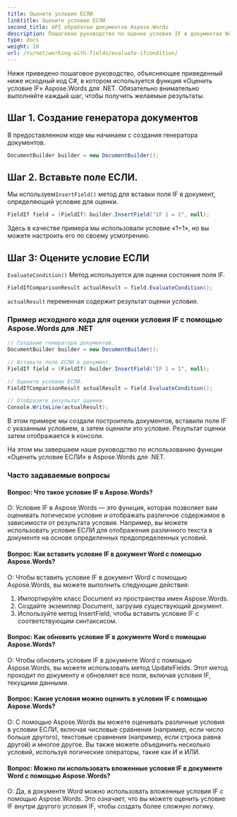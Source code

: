 ```yaml
---
title: Оцените условие ЕСЛИ
linktitle: Оцените условие ЕСЛИ
second_title: API обработки документов Aspose.Words
description: Пошаговое руководство по оценке условия IF в документах Word с помощью Aspose.Words для .NET.
type: docs
weight: 10
url: /ru/net/working-with-fields/evaluate-ifcondition/
---
```


Ниже приведено пошаговое руководство, объясняющее приведенный ниже исходный код C#, в котором используется функция «Оценить условие IF» Aspose.Words для .NET. Обязательно внимательно выполняйте каждый шаг, чтобы получить желаемые результаты.

## Шаг 1. Создание генератора документов

В предоставленном коде мы начинаем с создания генератора документов.

```csharp
DocumentBuilder builder = new DocumentBuilder();
```

## Шаг 2. Вставьте поле ЕСЛИ.

 Мы используем`InsertField()` метод для вставки поля IF в документ, определяющий условие для оценки.

```csharp
FieldIf field = (FieldIf) builder.InsertField("IF 1 = 1", null);
```

Здесь в качестве примера мы использовали условие «1=1», но вы можете настроить его по своему усмотрению.

## Шаг 3: Оцените условие ЕСЛИ

`EvaluateCondition()` Метод используется для оценки состояния поля IF.

```csharp
FieldIfComparisonResult actualResult = field.EvaluateCondition();
```

`actualResult` переменная содержит результат оценки условия.

### Пример исходного кода для оценки условия IF с помощью Aspose.Words для .NET

```csharp
// Создание генератора документов.
DocumentBuilder builder = new DocumentBuilder();

// Вставьте поле ЕСЛИ в документ.
FieldIf field = (FieldIf) builder.InsertField("IF 1 = 1", null);

// Оцените условие ЕСЛИ.
FieldIfComparisonResult actualResult = field.EvaluateCondition();

// Отобразите результат оценки.
Console.WriteLine(actualResult);
```

В этом примере мы создали построитель документов, вставили поле IF с указанным условием, а затем оценили это условие. Результат оценки затем отображается в консоли.

На этом мы завершаем наше руководство по использованию функции «Оценить условие ЕСЛИ» в Aspose.Words для .NET.

### Часто задаваемые вопросы

#### Вопрос: Что такое условие IF в Aspose.Words?

О: Условие IF в Aspose.Words — это функция, которая позволяет вам оценивать логическое условие и отображать различное содержимое в зависимости от результата условия. Например, вы можете использовать условие ЕСЛИ для отображения различного текста в документе на основе определенных предопределенных условий.

#### Вопрос: Как вставить условие IF в документ Word с помощью Aspose.Words?

О: Чтобы вставить условие IF в документ Word с помощью Aspose.Words, вы можете выполнить следующие действия:

1. Импортируйте класс Document из пространства имен Aspose.Words.
2. Создайте экземпляр Document, загрузив существующий документ.
3. Используйте метод InsertField, чтобы вставить условие IF с соответствующим синтаксисом.


#### Вопрос: Как обновить условие IF в документе Word с помощью Aspose.Words?

О: Чтобы обновить условие IF в документе Word с помощью Aspose.Words, вы можете использовать метод UpdateFields. Этот метод проходит по документу и обновляет все поля, включая условия IF, текущими данными.

#### Вопрос: Какие условия можно оценить в условии IF с помощью Aspose.Words?

О: С помощью Aspose.Words вы можете оценивать различные условия в условии ЕСЛИ, включая числовые сравнения (например, если число больше другого), текстовые сравнения (например, если строка равна другой) и многое другое. Вы также можете объединить несколько условий, используя логические операторы, такие как И и ИЛИ.

#### Вопрос: Можно ли использовать вложенные условия IF в документе Word с помощью Aspose.Words?

О: Да, в документе Word можно использовать вложенные условия IF с помощью Aspose.Words. Это означает, что вы можете оценить условие IF внутри другого условия IF, чтобы создать более сложную логику.